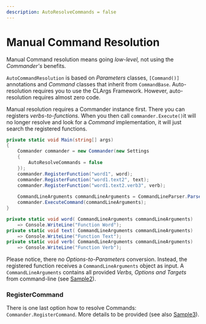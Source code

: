 ```yaml
---
description: AutoResolveCommands = false
---
```


# Manual Command Resolution

Manual Command resolution means going _low-level,_ not using the _Commander's_ benefits. 

`AutoCommandResolution` is based on _Parameters_ classes, `[Command()]` annotations and _Command_ classes that inherit from `CommandBase`. Auto-resolution requires you to use the CLArgs Framework. However, auto-resolution requires almost zero code.

Manual resolution requires a Commander instance first. There you can registers _verbs-to-functions._ When you then call `commander.Execute()`it will no longer resolve and look for a _Command_ implementation, it will just search the registered functions.

```csharp
private static void Main(string[] args)
{
    Commander commander = new Commander(new Settings
    {
        AutoResolveCommands = false
    });
    commander.RegisterFunction("word1", word);
    commander.RegisterFunction("word1.text2", text);
    commander.RegisterFunction("word1.text2.verb3", verb);
    
    CommandLineArguments commandLineArguments = CommandLineParser.Parse(args);
    commander.ExecuteCommand(commandLineArguments);
}

private static void word( CommandLineArguments commandLineArguments) 
    => Console.WriteLine("Function Word");
private static void text( CommandLineArguments commandLineArguments) 
    => Console.WriteLine("Function Text");
private static void verb( CommandLineArguments commandLineArguments) 
    => Console.WriteLine("Function Verb");
```

Please notice, there no _Options-to-Parameters_ conversion. Instead, the registered function receives a `CommandLineArguments` object as input. A `CommandLineArguments` contains all provided _Verbs, Options and Targets_ from command-line \(see [Sample2](https://github.com/msc4266/CLArgs/tree/master/samples/Sample02.Verbs)\).

### RegisterCommand

There is one last option how to resolve Commands: `Commander.RegisterCommand`. More details to be provided \(see also [Sample3](https://github.com/msc4266/CLArgs/tree/master/samples/Sample03.Options)\).

